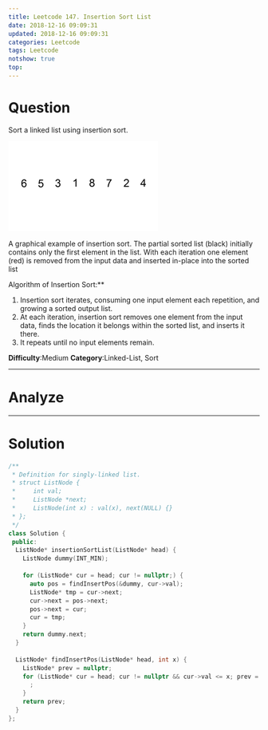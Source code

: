 ```yaml
---
title: Leetcode 147. Insertion Sort List
date: 2018-12-16 09:09:31
updated: 2018-12-16 09:09:31
categories: Leetcode
tags: Leetcode
notshow: true
top:
---
```


# Question

Sort a linked list using insertion sort.

![](/images/gifimage/Insertion-sort-example-300px.gif)

A graphical example of insertion sort. The partial sorted list (black) initially contains only the first element in the list.
With each iteration one element (red) is removed from the input data and inserted in-place into the sorted list
  
Algorithm of Insertion Sort:**

1. Insertion sort iterates, consuming one input element each repetition, and growing a sorted output list.
2. At each iteration, insertion sort removes one element from the input data, finds the location it belongs within the sorted list, and inserts it there.
3. It repeats until no input elements remain.

**Difficulty**:Medium
**Category**:Linked-List, Sort

<!-- more -->

------------

# Analyze

------------

# Solution

```cpp
/**
 * Definition for singly-linked list.
 * struct ListNode {
 *     int val;
 *     ListNode *next;
 *     ListNode(int x) : val(x), next(NULL) {}
 * };
 */
class Solution {
 public:
  ListNode* insertionSortList(ListNode* head) {
    ListNode dummy(INT_MIN);

    for (ListNode* cur = head; cur != nullptr;) {
      auto pos = findInsertPos(&dummy, cur->val);
      ListNode* tmp = cur->next;
      cur->next = pos->next;
      pos->next = cur;
      cur = tmp;
    }
    return dummy.next;
  }

  ListNode* findInsertPos(ListNode* head, int x) {
    ListNode* prev = nullptr;
    for (ListNode* cur = head; cur != nullptr && cur->val <= x; prev = cur, cur = cur->next) {
      ;
    }
    return prev;
  }
};
```